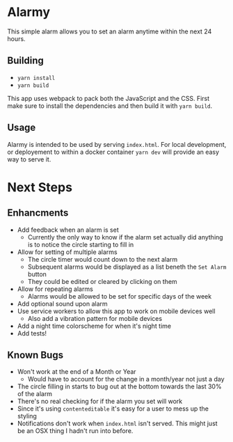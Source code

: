 # Alarmy

This simple alarm allows you to set an alarm anytime within the next 24 hours.

## Building

- `yarn install`
- `yarn build`

This app uses webpack to pack both the JavaScript and the CSS. First make sure to install
the dependencies and then build it with `yarn build`.

## Usage

Alarmy is intended to be used by serving `index.html`. For local development, or deployement to
within a docker container `yarn dev` will provide an easy way to serve it.

# Next Steps

## Enhancments
- Add feedback when an alarm is set
  - Currently the only way to know if the alarm set actually did anything is to notice the circle starting to fill in
- Allow for setting of multiple alarms
  - The circle timer would count down to the next alarm
  - Subsequent alarms would be displayed as a list beneth the `Set Alarm` button
  - They could be edited or cleared by clicking on them
- Allow for repeating alarms
  - Alarms would be allowed to be set for specific days of the week
- Add optional sound upon alarm
- Use service workers to allow this app to work on mobile devices well
  - Also add a vibration pattern for mobile devices
- Add a night time colorscheme for when it's night time
- Add tests!

## Known Bugs

- Won't work at the end of a Month or Year
  - Would have to account for the change in a month/year not just a day
- The circle filling in starts to bug out at the bottom towards the last 30% of the alarm
- There's no real checking for if the alarm you set will work
- Since it's using `contenteditable` it's easy for a user to mess up the styling
- Notifications don't work when `index.html` isn't served. This might just be an OSX thing I hadn't run into before.
